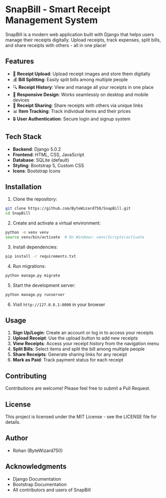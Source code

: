 # SnapBill - Smart Receipt Management System

SnapBill is a modern web application built with Django that helps users manage their receipts digitally. Upload receipts, track expenses, split bills, and share receipts with others - all in one place!

## Features

- 📸 **Receipt Upload**: Upload receipt images and store them digitally
- 💰 **Bill Splitting**: Easily split bills among multiple people
- 🔍 **Receipt History**: View and manage all your receipts in one place
- 📱 **Responsive Design**: Works seamlessly on desktop and mobile devices
- 🔗 **Receipt Sharing**: Share receipts with others via unique links
- 📊 **Item Tracking**: Track individual items and their prices
- 🔒 **User Authentication**: Secure login and signup system

## Tech Stack

- **Backend**: Django 5.0.2
- **Frontend**: HTML, CSS, JavaScript
- **Database**: SQLite (default)
- **Styling**: Bootstrap 5, Custom CSS
- **Icons**: Bootstrap Icons

## Installation

1. Clone the repository:
```bash
git clone https://github.com/ByteWizard750/SnapBill.git
cd SnapBill
```

2. Create and activate a virtual environment:
```bash
python -m venv venv
source venv/bin/activate  # On Windows: venv\Scripts\activate
```

3. Install dependencies:
```bash
pip install -r requirements.txt
```

4. Run migrations:
```bash
python manage.py migrate
```

5. Start the development server:
```bash
python manage.py runserver
```

6. Visit `http://127.0.0.1:8000` in your browser

## Usage

1. **Sign Up/Login**: Create an account or log in to access your receipts
2. **Upload Receipt**: Use the upload button to add new receipts
3. **View Receipts**: Access your receipt history from the navigation menu
4. **Split Bills**: Select items and split the bill among multiple people
5. **Share Receipts**: Generate sharing links for any receipt
6. **Mark as Paid**: Track payment status for each receipt

## Contributing

Contributions are welcome! Please feel free to submit a Pull Request.

## License

This project is licensed under the MIT License - see the LICENSE file for details.

## Author

- Rohan (ByteWizard750)

## Acknowledgments

- Django Documentation
- Bootstrap Documentation
- All contributors and users of SnapBill 